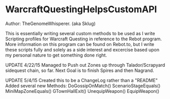 WarcraftQuestingHelpsCustomAPI
=======

Author: TheGenomeWhisperer. (aka Sklug)

This is essentially writing several custom methods to be used as I write Scripting profiles for Warcraft Questing in
reference to the Rebot program.  More information on this program can be found on Rebot.to, but I write these scripts fully
and solely as a side interest and excercise based upon my personal nature to get something done right.

UPDATE 4/22/15
Managed to Push out Zones up through Talador/Scrapyard sidequest chain, so far.  Next Goal is to finish Spires and then Nagrand.

UPDATE 5/4/15
Created this to be a ChangeLog rather than a "README"
Added several new Methods:
  DoGossipOnMatch()
  ScenarioStageEquals()
  MiniMapZoneEquals()
  GTownHallExit()
  UnequipWeapon()
  EquipWeapon()
